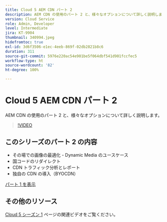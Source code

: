 ```yaml
---
title: Cloud 5 AEM CDN パート 2
description: AEM CDN の使用のパート 2 と、様々なオプションについて詳しく説明します。
version: Cloud Service
role: Admin, Developer
level: Intermediate
jira: KT-9904
thumbnail: 340994.jpeg
hidefromtoc: true
exl-id: 3d6f3506-e1ec-4eeb-869f-02db2821b8c6
duration: 311
source-git-commit: 5976e220ac54e901be5f064dbf541d901fccfec5
workflow-type: ht
source-wordcount: '82'
ht-degree: 100%

---
```


# Cloud 5 AEM CDN パート 2

AEM CDN の使用のパート 2 と、様々なオプションについて詳しく説明します。

>[!VIDEO](https://video.tv.adobe.com/v/340994?quality=12&learn=on)

## このシリーズのパート 2 の内容

+ その場での画像の最適化 - Dynamic Media のユースケース
+ 国コードのリダイレクト
+ CDN トラフィック分析とレポート
+ 独自の CDN の導入（BYOCDN）

[パート 1 を表示](cloud5-aem-cdn-part1.md)

## その他のリソース

[Cloud 5 シーズン 1](cloud5-season-1.md) ページの関連ビデオをご覧ください。
